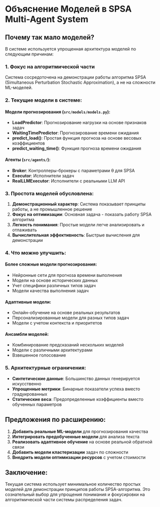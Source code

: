# Объяснение Моделей в SPSA Multi-Agent System

## Почему так мало моделей?

В системе используется упрощенная архитектура моделей по следующим причинам:

### 1. Фокус на алгоритмической части
Система сосредоточена на демонстрации работы алгоритма SPSA (Simultaneous Perturbation Stochastic Approximation), а не на сложности ML-моделей.

### 2. Текущие модели в системе:

#### Модели прогнозирования (`src/models/models.py`):
- **LoadPredictor**: Прогнозирование нагрузки на основе признаков задач
- **WaitingTimePredictor**: Прогнозирование времени ожидания
- **predict_load()**: Простая функция прогноза на основе весовых коэффициентов
- **predict_waiting_time()**: Функция прогноза времени ожидания

#### Агенты (`src/agents/`):
- **Broker**: Контроллеры-брокеры с параметрами θ для SPSA
- **Executor**: Исполнители задач
- **RealLLMExecutor**: Исполнители с реальными LLM API

### 3. Простота моделей обусловлена:

1. **Демонстрационный характер**: Система показывает принципы работы, а не промышленное решение
2. **Фокус на оптимизации**: Основная задача - показать работу SPSA алгоритма
3. **Легкость понимания**: Простые модели легче анализировать и отлаживать
4. **Вычислительная эффективность**: Быстрые вычисления для демонстрации

### 4. Что можно улучшить:

#### Более сложные модели прогнозирования:
- Нейронные сети для прогноза времени выполнения
- Модели на основе исторических данных
- Учет специфики различных типов задач
- Модели качества выполнения задач

#### Адаптивные модели:
- Онлайн-обучение на основе реальных результатов
- Персонализированные модели для разных типов задач
- Модели с учетом контекста и приоритетов

#### Ансамбли моделей:
- Комбинирование предсказаний нескольких моделей
- Модели с различными архитектурами
- Взвешенное голосование

### 5. Архитектурные ограничения:

- **Синтетические данные**: Большинство данных генерируется искусственно
- **Упрощенные метрики**: Бинарные показатели успеха вместо градуированных
- **Статические веса**: Предопределенные коэффициенты вместо обученных параметров

## Предложения по расширению:

1. **Добавить реальные ML-модели** для прогнозирования качества
2. **Интегрировать предобученные модели** для анализа текста
3. **Реализовать адаптивное обучение** на основе реальной обратной связи
4. **Добавить модели кластеризации** задач по сложности
5. **Внедрить модели оптимизации ресурсов** с учетом стоимости

## Заключение:

Текущая система использует минимальное количество простых моделей для демонстрации принципов работы SPSA-алгоритма. Это сознательный выбор для упрощения понимания и фокусировки на алгоритмической части системы распределения задач.
